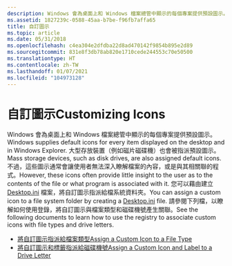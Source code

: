 ```yaml
---
description: Windows 會為桌面上和 Windows 檔案總管中顯示的每個專案提供預設圖示。
ms.assetid: 1827239c-0588-45aa-b7be-f96fb7affa65
title: 自訂圖示
ms.topic: article
ms.date: 05/31/2018
ms.openlocfilehash: c4ea304e2dfdba22d8ad470142f9854b895e2d89
ms.sourcegitcommit: 831e8f3db78ab820e1710cede244553c70e50500
ms.translationtype: HT
ms.contentlocale: zh-TW
ms.lasthandoff: 01/07/2021
ms.locfileid: "104973128"
---
```

# <a name="customizing-icons"></a><span data-ttu-id="e97ef-103">自訂圖示</span><span class="sxs-lookup"><span data-stu-id="e97ef-103">Customizing Icons</span></span>

<span data-ttu-id="e97ef-104">Windows 會為桌面上和 Windows 檔案總管中顯示的每個專案提供預設圖示。</span><span class="sxs-lookup"><span data-stu-id="e97ef-104">Windows supplies default icons for every item displayed on the desktop and in Windows Explorer.</span></span> <span data-ttu-id="e97ef-105">大型存放裝置（例如磁片磁碟機）也會被指派預設圖示。</span><span class="sxs-lookup"><span data-stu-id="e97ef-105">Mass storage devices, such as disk drives, are also assigned default icons.</span></span> <span data-ttu-id="e97ef-106">不過，這些圖示通常會讓使用者無法深入瞭解檔案的內容，或是與其相關聯的程式。</span><span class="sxs-lookup"><span data-stu-id="e97ef-106">However, these icons often provide little insight to the user as to the contents of the file or what program is associated with it.</span></span> <span data-ttu-id="e97ef-107">您可以藉由建立 [Desktop.ini](how-to-customize-folders-with-desktop-ini.md) 檔案，將自訂圖示指派給檔系統資料夾。</span><span class="sxs-lookup"><span data-stu-id="e97ef-107">You can assign a custom icon to a file system folder by creating a [Desktop.ini](how-to-customize-folders-with-desktop-ini.md) file.</span></span> <span data-ttu-id="e97ef-108">請參閱下列檔，以瞭解如何使用登錄，將自訂圖示與檔案類型和磁碟機號產生關聯。</span><span class="sxs-lookup"><span data-stu-id="e97ef-108">See the following documents to learn how to use the registry to associate custom icons with file types and drive letters.</span></span>

-   [<span data-ttu-id="e97ef-109">將自訂圖示指派給檔案類型</span><span class="sxs-lookup"><span data-stu-id="e97ef-109">Assign a Custom Icon to a File Type</span></span>](how-to-assign-a-custom-icon-to-a-file-type.md)
-   [<span data-ttu-id="e97ef-110">將自訂圖示和標籤指派給磁碟機號</span><span class="sxs-lookup"><span data-stu-id="e97ef-110">Assign a Custom Icon and Label to a Drive Letter</span></span>](how-to-assign-a-custom-icon-and-label-to-a-drive-letter.md)

 

 



